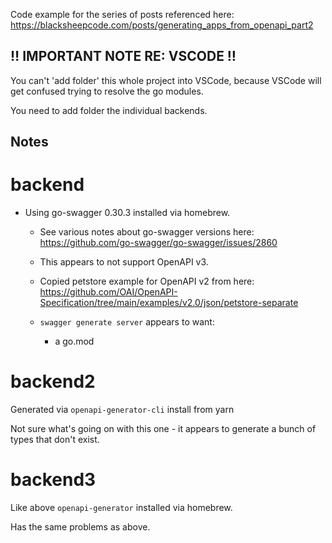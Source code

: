 
Code example for the series of posts referenced here: https://blacksheepcode.com/posts/generating_apps_from_openapi_part2

## ‼️ IMPORTANT NOTE RE: VSCODE ‼️

You can't 'add folder' this whole project into VSCode, because VSCode will get confused trying to resolve the go modules. 

You need to add folder the individual backends. 




## Notes


# backend
- Using go-swagger 0.30.3 installed via homebrew. 
  - See various notes about go-swagger versions here: https://github.com/go-swagger/go-swagger/issues/2860
  - This appears to not support OpenAPI v3. 
  - Copied petstore example for OpenAPI v2 from here: https://github.com/OAI/OpenAPI-Specification/tree/main/examples/v2.0/json/petstore-separate


  - `swagger generate server` appears to want:
    - a go.mod


# backend2

Generated via `openapi-generator-cli` install from yarn 

Not sure what's going on with this one - it appears to generate a bunch of types that don't exist. 



# backend3

Like above `openapi-generator` installed via homebrew. 

Has the same problems as above. 

